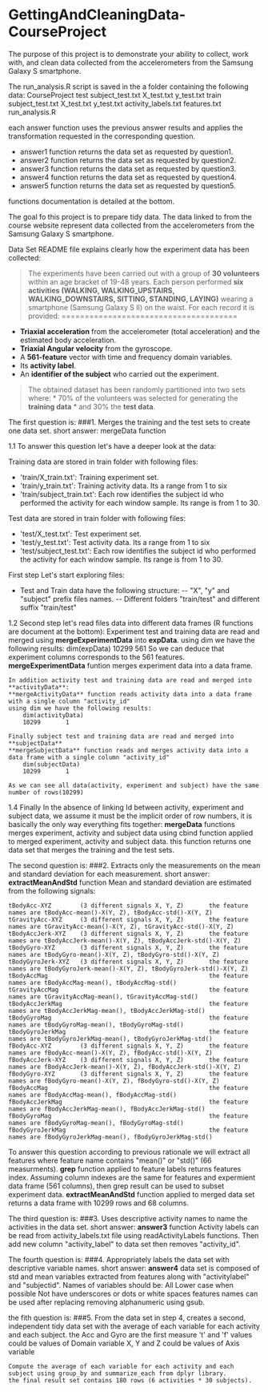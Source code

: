 GettingAndCleaningData-CourseProject
====================================

The purpose of this project is to demonstrate your ability to collect, work with, and clean data collected from the accelerometers from the Samsung Galaxy S smartphone.

The run_analysis.R script is saved in the a folder containing the following data:
CourseProject
	test
		subject_test.txt
		X_test.txt
		y_test.txt
	train
		subject_test.txt
		X_test.txt
		y_test.txt
	activity_labels.txt
	features.txt
	run_analysis.R

each answer function uses the previous answer results and applies the transformation requested in the corresponding question.

- answer1 function returns the data set as requested by question1.
- answer2 function returns the data set as requested by question2.
- answer3 function returns the data set as requested by question3.
- answer4 function returns the data set as requested by question4.
- answer5 function returns the data set as requested by question5.
	
functions documentation is detailed at the bottom.
	
The goal fo this project is to prepare tidy data. The data linked to from the course website represent data collected from the accelerometers from the Samsung Galaxy S smartphone. 

Data Set README file explains clearly how the experiment data has been collected:

> The experiments have been carried out with a group of **30 volunteers** within an age bracket of 19-48 years. 
Each person performed **six activities (WALKING, WALKING_UPSTAIRS, WALKING_DOWNSTAIRS, SITTING, STANDING, LAYING)** wearing a smartphone (Samsung Galaxy S II) on the waist. 
> For each record it is provided:
======================================
- **Triaxial acceleration** from the accelerometer (total acceleration) and the estimated body acceleration.
- **Triaxial Angular velocity** from the gyroscope. 
- A **561-feature** vector with time and frequency domain variables. 
- Its **activity label**. 
- An **identifier of the subject** who carried out the experiment.

> The obtained dataset has been randomly partitioned into two sets where:
	* 70% of the volunteers was selected for generating the **training data** 
	* and 30% the **test data**.
	
The first question is:
###1. Merges the training and the test sets to create one data set. short answer: mergeData function

1.1 To answer this question let's have a deeper look at the data:

 Training data are stored in train folder with following files:
 - 'train/X_train.txt': Training experiment set.
 - 'train/y_train.txt': Training activity data. Its a range from 1 to six
 - 'train/subject_train.txt': Each row identifies the subject id who performed the activity for each window sample. Its range is from 1 to 30. 

 Test data are stored in train folder with following files:
 - 'test/X_test.txt': Test experiment set.
 - 'test/y_test.txt': Test activity data. Its a range from 1 to six
 - 'test/subject_test.txt': Each row identifies the subject id who performed the activity for each window sample. Its range is from 1 to 30. 

 First step Let's start exploring files:
 - Test and Train data have the following structure:
 -- "X", "y" and "subject" prefix files names.
 -- Different folders "train/test" and different suffix "train/test"
 
1.2 Second step let's read files data into different data frames (R functions are document at the bottom):
	Experiment test and training data are read and merged using **mergeExperimentData** into **expData**.
	using dim we have the following results: 
		dim(expData)
		10299  	561
	So we can deduce that experiment columns corresponds to the 561 features. 
	**mergeExperimentData** funtion merges experiment data into a data frame.

	In addition activity test and training data are read and merged into **activityData**:
	**mergeActivityData** function reads activity data into a data frame with a single column "activity_id" 
	using dim we have the following results:
		dim(activityData)
		10299  		1	
		
	Finally subject test and training data are read and merged into **subjectData**
	**mergeSubjectData** function reads and merges activity data into a data frame with a single column "activity_id" 
		dim(subjectData)
		10299  		1
		
	As we can see all data(activity, experiment and subject) have the same number of rows(10299)


1.4 Finally In the absence of linking Id between activity, experiment and subject data, we assume it must be the implicit order of row numbers, 
 it is basically the only way everything fits together:
	**mergeData** functions merges experiment, activity and subject data using cbind function applied to merged experiment, activity and subject data. 
				  this function returns one data set that merges the training and the test sets.


The second question is:
###2. Extracts only the measurements on the mean and standard deviation for each measurement. short answer: **extractMeanAndStd** function
	Mean and standard deviation are estimated from the following signals:
	
	tBodyAcc-XYZ 		(3 different signals X, Y, Z)  		the feature names are tBodyAcc-mean()-X(Y, Z), tBodyAcc-std()-X(Y, Z)
	tGravityAcc-XYZ		(3 different signals X, Y, Z)		the feature names are tGravityAcc-mean()-X(Y, Z), tGravityAcc-std()-X(Y, Z)
	tBodyAccJerk-XYZ	(3 different signals X, Y, Z)		the feature names are tBodyAccJerk-mean()-X(Y, Z), tBodyAccJerk-std()-X(Y, Z)
	tBodyGyro-XYZ		(3 different signals X, Y, Z)		the feature names are tBodyGyro-mean()-X(Y, Z), tBodyGyro-std()-X(Y, Z)
	tBodyGyroJerk-XYZ	(3 different signals X, Y, Z)		the feature names are tBodyGyroJerk-mean()-X(Y, Z), tBodyGyroJerk-std()-X(Y, Z)
	tBodyAccMag												the feature names are tBodyAccMag-mean(), tBodyAccMag-std()
	tGravityAccMag											the feature names are tGravityAccMag-mean(), tGravityAccMag-std()
	tBodyAccJerkMag											the feature names are tBodyAccJerkMag-mean(), tBodyAccJerkMag-std()
	tBodyGyroMag											the feature names are tBodyGyroMag-mean(), tBodyGyroMag-std()
	tBodyGyroJerkMag										the feature names are tBodyGyroJerkMag-mean(), tBodyGyroJerkMag-std()
	fBodyAcc-XYZ		(3 different signals X, Y, Z)		the feature names are fBodyAcc-mean()-X(Y, Z), fBodyAcc-std()-X(Y, Z)
	fBodyAccJerk-XYZ	(3 different signals X, Y, Z)		the feature names are fBodyAccJerk-mean()-X(Y, Z), fBodyAccJerk-std()-X(Y, Z)
	fBodyGyro-XYZ		(3 different signals X, Y, Z)		the feature names are fBodyGyro-mean()-X(Y, Z), fBodyGyro-std()-X(Y, Z)
	fBodyAccMag												the feature names are fBodyAccMag-mean(), fBodyAccMag-std()
	fBodyAccJerkMag											the feature names are fBodyAccJerkMag-mean(), fBodyAccJerkMag-std()
	fBodyGyroMag											the feature names are fBodyGyroMag-mean(), fBodyGyroMag-std()
	fBodyGyroJerkMag										the feature names are fBodyGyroJerkMag-mean(), fBodyGyroJerkMag-std()

 To answer this question according to previous rationale we will extract all features where feature name contains "mean()" or "std()" (66 measurments).
 **grep** function applied to feature labels returns features index.
 Assuming column indexes are the same for features and expermient data frame (561 columns), then grep result can be used to subset experiment data.
 **extractMeanAndStd** function applied to merged data set returns a data frame with 10299 rows and 68 columns.

The third question is:
###3. Uses descriptive activity names to name the activities in the data set. short answer: **answer3** function
	Activity labels can be read from activity_labels.txt file using readActivityLabels functions. Then add new column "activity_label"
	to data set then removes "activity_id".
	
The fourth question is:
###4. Appropriately labels the data set with descriptive variable names. short answer: **answer4**
	data set is composed of std and mean variables extracted from features along with "activitylabel" and "subjectid".
	Names of variables should be:
	All Lower case when possible
	Not have underscores or dots or white spaces
	features names can be used after replacing removing alphanumeric using gsub.
	
the fith question is:
###5. From the data set in step 4, creates a second, independent tidy data set with the average of each variable for each activity and each subject.
	the Acc and Gyro are the first measure
	't' and 'f' values could be values of Domain variable
	X, Y and Z could be values of Axis variable

	Compute the average of each variable for each activity and each subject using group_by and summarize_each from dplyr library.
	the final result set contains 180 rows (6 activities * 30 subjects).

